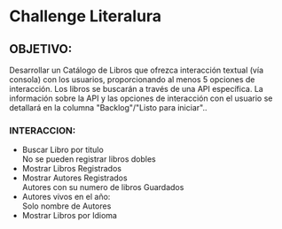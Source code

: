 # Challenge Literalura

## OBJETIVO:
Desarrollar un Catálogo de Libros que ofrezca interacción textual (vía consola) con los usuarios, proporcionando al 
menos 5 opciones de interacción. Los libros se buscarán a través de una API específica. La información sobre la API y 
las opciones de interacción con el usuario se detallará en la columna "Backlog"/"Listo para iniciar"..<br>

### INTERACCION:
<ul>
<li> Buscar Libro por titulo</li>
 No se pueden registrar libros dobles
<li> Mostrar Libros Registrados </li>
<li> Mostrar Autores Registrados</li>
    Autores con su numero de libros Guardados
<li> Autores vivos en el año: </li>
     Solo nombre de Autores
<li> Mostrar Libros por Idioma</li>



</ul>
 